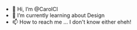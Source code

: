 - 👋 Hi, I’m @CarolCI
- 🌱 I’m currently learning about Design
- 📫 How to reach me ... I don't know either eheh!
